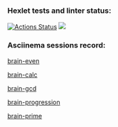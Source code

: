 ### Hexlet tests and linter status:
[![Actions Status](https://github.com/Fox-Hex/frontend-project-44/workflows/hexlet-check/badge.svg)](https://github.com/Fox-Hex/frontend-project-44/actions)
<a href="https://codeclimate.com/github/Fox-Hex/frontend-project-44/maintainability"><img src="https://api.codeclimate.com/v1/badges/08034d267ee2e831e711/maintainability" /></a>

### Asciinema sessions record:

<a href="https://asciinema.org/a/7BvBnoT00GetFiilrVz1H4lMl">brain-even</a>

<a href="https://asciinema.org/a/7QlroaDG7ECVwLwq9MT0KFx1c">brain-calc</a>

<a href="https://asciinema.org/a/dIUyP261Fx2G6RlvYTBXueykL">brain-gcd</a>

<a href="https://asciinema.org/a/J4bIQQNxdhnYGOEdolQd8t4bf">brain-progression</a>

<a href="https://asciinema.org/a/Rq50gk72KwWXFYUdofiMVFBSh">brain-prime</a>